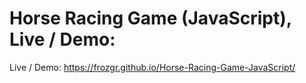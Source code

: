 # Horse Racing Game (JavaScript),  Live / Demo:

Live / Demo: https://frozgr.github.io/Horse-Racing-Game-JavaScript/
